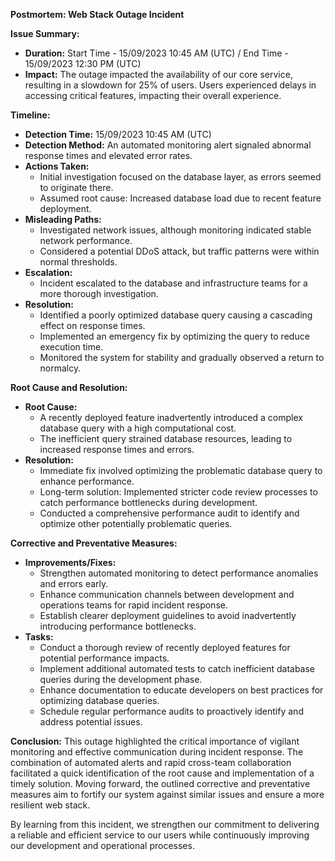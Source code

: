 **Postmortem: Web Stack Outage Incident**

**Issue Summary:**
- **Duration:** Start Time - 15/09/2023 10:45 AM (UTC) / End Time - 15/09/2023 12:30 PM (UTC)
- **Impact:** The outage impacted the availability of our core service, resulting in a slowdown for 25% of users. Users experienced delays in accessing critical features, impacting their overall experience.

**Timeline:**
- **Detection Time:** 15/09/2023 10:45 AM (UTC)
- **Detection Method:** An automated monitoring alert signaled abnormal response times and elevated error rates.
- **Actions Taken:**
  - Initial investigation focused on the database layer, as errors seemed to originate there.
  - Assumed root cause: Increased database load due to recent feature deployment.
- **Misleading Paths:**
  - Investigated network issues, although monitoring indicated stable network performance.
  - Considered a potential DDoS attack, but traffic patterns were within normal thresholds.
- **Escalation:**
  - Incident escalated to the database and infrastructure teams for a more thorough investigation.
- **Resolution:**
  - Identified a poorly optimized database query causing a cascading effect on response times.
  - Implemented an emergency fix by optimizing the query to reduce execution time.
  - Monitored the system for stability and gradually observed a return to normalcy.

**Root Cause and Resolution:**
- **Root Cause:**
  - A recently deployed feature inadvertently introduced a complex database query with a high computational cost.
  - The inefficient query strained database resources, leading to increased response times and errors.
- **Resolution:**
  - Immediate fix involved optimizing the problematic database query to enhance performance.
  - Long-term solution: Implemented stricter code review processes to catch performance bottlenecks during development.
  - Conducted a comprehensive performance audit to identify and optimize other potentially problematic queries.

**Corrective and Preventative Measures:**
- **Improvements/Fixes:**
  - Strengthen automated monitoring to detect performance anomalies and errors early.
  - Enhance communication channels between development and operations teams for rapid incident response.
  - Establish clearer deployment guidelines to avoid inadvertently introducing performance bottlenecks.
- **Tasks:**
  - Conduct a thorough review of recently deployed features for potential performance impacts.
  - Implement additional automated tests to catch inefficient database queries during the development phase.
  - Enhance documentation to educate developers on best practices for optimizing database queries.
  - Schedule regular performance audits to proactively identify and address potential issues.

**Conclusion:**
This outage highlighted the critical importance of vigilant monitoring and effective communication during incident response. The combination of automated alerts and rapid cross-team collaboration facilitated a quick identification of the root cause and implementation of a timely solution. Moving forward, the outlined corrective and preventative measures aim to fortify our system against similar issues and ensure a more resilient web stack.

By learning from this incident, we strengthen our commitment to delivering a reliable and efficient service to our users while continuously improving our development and operational processes.
